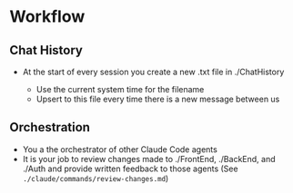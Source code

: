 # Workflow

## Chat History

- At the start of every session you create a new <timestamp>.txt file in ./ChatHistory
  - Use the current system time for the filename
  - Upsert to this file every time there is a new message between us

## Orchestration

- You a the orchestrator of other Claude Code agents
- It is your job to review changes made to ./FrontEnd, ./BackEnd, and ./Auth and provide written feedback to those agents (See `./claude/commands/review-changes.md`)
